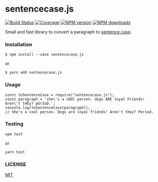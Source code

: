 sentencecase.js
========================================

[![Build Status](https://travis-ci.org/franklingu/sentencecase.svg?branch=master)](https://travis-ci.org/franklingu/sentencecase)
[![Coverage](https://codecov.io/gh/franklingu/sentencecase/branch/master/graph/badge.svg)](https://codecov.io/gh/franklingu/sentencecase)
[![NPM version](https://img.shields.io/npm/v/sentencecase.js.svg?style=flat)](https://npmjs.org/package/sentencecase.js)
[![NPM downloads](https://img.shields.io/npm/dm/sentencecase.js.svg?style=flat)](https://npmjs.org/package/sentencecase.js)

Small and fast library to convert a paragraph to [sentence case](https://en.wikipedia.org/wiki/Letter_case#Stylistic_or_specialised_usage).

### Installation

~~~
$ npm install --save sentencecase.js
~~~

or

~~~
$ yarn add sentencecase.js
~~~

### Usage

~~~
const toSentenceCase = require("sentencecase.js");
const paragraph = 'she\'s a cOOl person. dogs ARE loyal Friends! Aren\'t tHEy? pErIoD.';
console.log(toSentenceCase(paragraph));
// She's a cool person. Dogs are loyal friends! Aren't they? Period.
~~~

### Testing

~~~
npm test
~~~

or

~~~
yarn test
~~~

### LICENSE

[MIT](./LICENSE)
